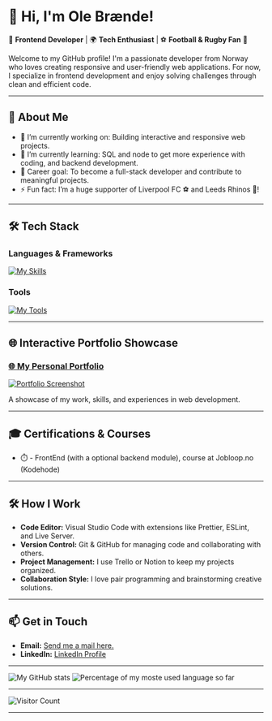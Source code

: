 # 👋 Hi, I'm Ole Brænde!

🎨 **Frontend Developer** | 🌍 **Tech Enthusiast** | ⚽ **Football & Rugby Fan** 🏉

Welcome to my GitHub profile! I'm a passionate developer from Norway who loves creating responsive and user-friendly web applications. For now, I specialize in frontend development and enjoy solving challenges through clean and efficient code.

---

## 🚀 **About Me**

- 🔭 I’m currently working on: Building interactive and responsive web projects.
- 🌱 I’m currently learning: SQL and node to get more experience with coding, and backend development. 
- 💼 Career goal: To become a full-stack developer and contribute to meaningful projects.
- ⚡ Fun fact: I’m a huge supporter of Liverpool FC ⚽ and Leeds Rhinos 🏉!

---

## 🛠️ **Tech Stack**

### **Languages & Frameworks**
[![My Skills](https://skillicons.dev/icons?i=html,css,js,react,nodejs)](https://skillicons.dev)

### **Tools**
[![My Tools](https://skillicons.dev/icons?i=git,github,figma,vscode)](https://skillicons.dev)

---

## 🌐 **Interactive Portfolio Showcase**

### [🌐 My Personal Portfolio](https://olebraende.github.io/portfolio-olebrande/)
[![Portfolio Screenshot](https://i.imgur.com/oGEccg9.png)](https://olebraende.github.io/portfolio-olebrande/)

A showcase of my work, skills, and experiences in web development.

---

## 🎓 **Certifications & Courses**

- ⏱️ - FrontEnd (with a optional backend module), course at Jobloop.no (Kodehode)

---

## 🛠️ **How I Work**

- **Code Editor:** Visual Studio Code with extensions like Prettier, ESLint, and Live Server.
- **Version Control:** Git & GitHub for managing code and collaborating with others.
- **Project Management:** I use Trello or Notion to keep my projects organized.
- **Collaboration Style:** I love pair programming and brainstorming creative solutions.

---

## 📫 **Get in Touch**

- **Email:** [Send me a mail here.](mailto:olembrande.work@gmail.com)  
- **LinkedIn:** [LinkedIn Profile](https://www.linkedin.com/in/olebrande/)

---

![My GitHub stats](https://github-readme-stats.vercel.app/api?username=Olebraende&hide_title=false&hide_rank=false&show_icons=true&include_all_commits=true&count_private=true&disable_animations=false&theme=ocean_dark&locale=en&hide_border=false)
![Percentage of my moste used language so far](https://github-readme-stats.vercel.app/api/top-langs?username=Olebraende&locale=en&hide_title=false&layout=compact&card_width=320&langs_count=5&theme=ocean_dark&hide_border=false)

---

![Visitor Count](https://komarev.com/ghpvc/?username=Olebraende&color=brightgreen)

---
